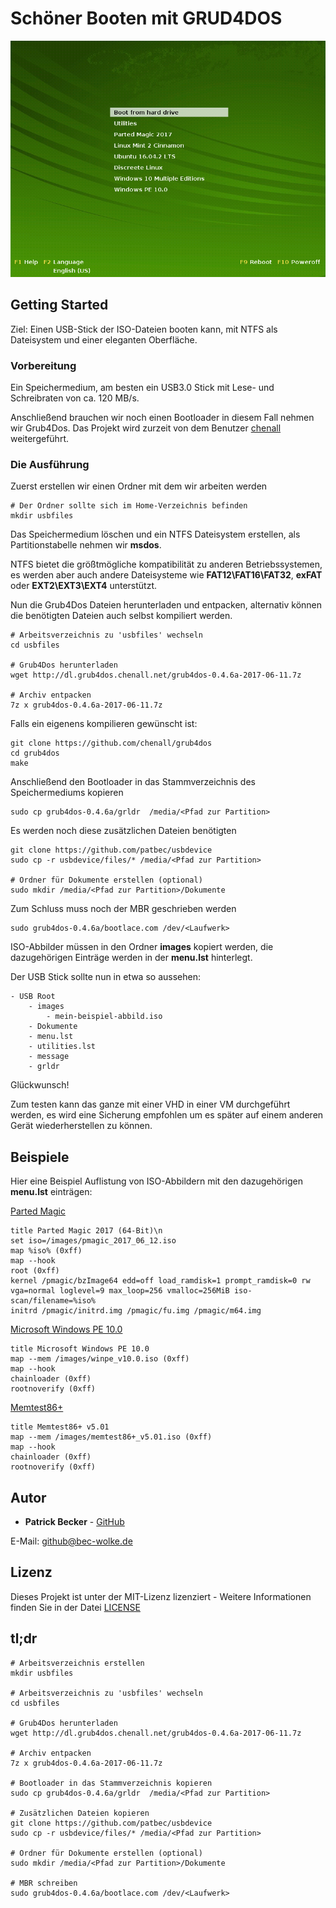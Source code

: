 # Schöner Booten mit GRUD4DOS

![Screenshot GRUD4DOS](https://raw.githubusercontent.com/patbec/usbdevice/master/screenshot-grub4dos.png)

## Getting Started

Ziel: Einen USB-Stick der ISO-Dateien booten kann, mit NTFS als Dateisystem und einer eleganten Oberfläche.

### Vorbereitung

Ein Speichermedium, am besten ein USB3.0 Stick mit Lese- und Schreibraten von ca. 120 MB/s.

Anschließend brauchen wir noch einen Bootloader in diesem Fall nehmen wir Grub4Dos. Das Projekt wird zurzeit von dem Benutzer [chenall](https://github.com/chenall/grub4dos) weitergeführt.

### Die Ausführung

Zuerst erstellen wir einen Ordner mit dem wir arbeiten werden

```
# Der Ordner sollte sich im Home-Verzeichnis befinden
mkdir usbfiles
```

Das Speichermedium löschen und ein NTFS Dateisystem erstellen, als Partitionstabelle nehmen wir **msdos**.

NTFS bietet die größtmögliche kompatibilität zu anderen Betriebssystemen, es werden aber auch andere Dateisysteme wie **FAT12\FAT16\FAT32**, **exFAT** oder **EXT2\EXT3\EXT4** unterstützt.


Nun die Grub4Dos Dateien herunterladen und entpacken, alternativ können die benötigten Dateien auch selbst kompiliert werden.

```
# Arbeitsverzeichnis zu 'usbfiles' wechseln
cd usbfiles

# Grub4Dos herunterladen
wget http://dl.grub4dos.chenall.net/grub4dos-0.4.6a-2017-06-11.7z

# Archiv entpacken
7z x grub4dos-0.4.6a-2017-06-11.7z
```

Falls ein eigenens kompilieren gewünscht ist:
```
git clone https://github.com/chenall/grub4dos
cd grub4dos
make
```

Anschließend den Bootloader in das Stammverzeichnis des Speichermediums kopieren

```
sudo cp grub4dos-0.4.6a/grldr  /media/<Pfad zur Partition>
```

Es werden noch diese zusätzlichen Dateien benötigten

```
git clone https://github.com/patbec/usbdevice
sudo cp -r usbdevice/files/* /media/<Pfad zur Partition>

# Ordner für Dokumente erstellen (optional)
sudo mkdir /media/<Pfad zur Partition>/Dokumente
```

Zum Schluss muss noch der MBR geschrieben werden

```
sudo grub4dos-0.4.6a/bootlace.com /dev/<Laufwerk>
```

ISO-Abbilder müssen in den Ordner **images** kopiert werden, die dazugehörigen Einträge werden in der **menu.lst** hinterlegt.

Der USB Stick sollte nun in etwa so aussehen:

```
- USB Root
	- images
		- mein-beispiel-abbild.iso
	- Dokumente
	- menu.lst
	- utilities.lst
	- message
	- grldr
```

Glückwunsch!


Zum testen kann das ganze mit einer VHD in einer VM durchgeführt werden, es wird eine Sicherung empfohlen um es später auf einem anderen Gerät wiederherstellen zu können.

## Beispiele

Hier eine Beispiel Auflistung von ISO-Abbildern mit den dazugehörigen **menu.lst** einträgen:


[Parted Magic](https://partedmagic.com)
```
title Parted Magic 2017 (64-Bit)\n
set iso=/images/pmagic_2017_06_12.iso
map %iso% (0xff)
map --hook
root (0xff)
kernel /pmagic/bzImage64 edd=off load_ramdisk=1 prompt_ramdisk=0 rw vga=normal loglevel=9 max_loop=256 vmalloc=256MiB iso-scan/filename=%iso%
initrd /pmagic/initrd.img /pmagic/fu.img /pmagic/m64.img
```

[Microsoft Windows PE 10.0](https://msdn.microsoft.com/de-de/library/windows/hardware/dn898560(v=vs.85).aspx)
```
title Microsoft Windows PE 10.0
map --mem /images/winpe_v10.0.iso (0xff)
map --hook
chainloader (0xff)
rootnoverify (0xff)
```

[Memtest86+](http://www.memtest.org/#downiso)
```
title Memtest86+ v5.01
map --mem /images/memtest86+_v5.01.iso (0xff)
map --hook
chainloader (0xff)
rootnoverify (0xff)
```

## Autor

* **Patrick Becker** - [GitHub](https://github.com/patbec)

E-Mail: [github@bec-wolke.de](mailto:github@bec-wolke.de)

## Lizenz

Dieses Projekt ist unter der MIT-Lizenz lizenziert - Weitere Informationen finden Sie in der Datei [LICENSE](LICENSE)

## tl;dr
```
# Arbeitsverzeichnis erstellen
mkdir usbfiles

# Arbeitsverzeichnis zu 'usbfiles' wechseln
cd usbfiles

# Grub4Dos herunterladen
wget http://dl.grub4dos.chenall.net/grub4dos-0.4.6a-2017-06-11.7z

# Archiv entpacken
7z x grub4dos-0.4.6a-2017-06-11.7z

# Bootloader in das Stammverzeichnis kopieren
sudo cp grub4dos-0.4.6a/grldr  /media/<Pfad zur Partition>

# Zusätzlichen Dateien kopieren
git clone https://github.com/patbec/usbdevice
sudo cp -r usbdevice/files/* /media/<Pfad zur Partition>

# Ordner für Dokumente erstellen (optional)
sudo mkdir /media/<Pfad zur Partition>/Dokumente

# MBR schreiben
sudo grub4dos-0.4.6a/bootlace.com /dev/<Laufwerk>
```
